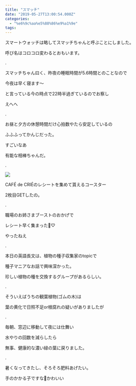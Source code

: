 ```yaml
---
title: "スマッチ"
date: "2019-05-27T13:00:54.000Z"
categories: 
  - "%e6%9c%aa%e5%88%86%e9%a1%9e"
tags: 
---
```


スマートウォッチは略してスマッチちゃんと呼ぶことにしました。

呼び名はコロコロ変わるとおもいます。

.

スマッチちゃん曰く、昨夜の睡眠時間が5.6時間とのことなので

今夜は早く寝ます〜

と言っている今の時点で22時半過ぎているのでお察し

えへへ

.

お昼と夕方の休憩時間だけ心拍数やたら安定しているの

ふふふってかんじだった。

すごいなあ

有能な相棒ちゃんだ。

.

![](/images/2019-05-27-12-10-048431822164420672187.jpg)

CAFÉ de CRIÉのレシートを集めて貰えるコースター

2枚目GETしたの。

.

職場のお姉さまブーストのおかげで

レシート早く集まった🙋♡

やったねえ

.

本日の英語長文は、植物の種子収集家のtopicで

種子マニアなお話で興味深かった。

珍しい植物の種を交換するグループがあるらしい。

.

そういえばうちの観葉植物(ゴムの木)は

葉の黄化で日照不足or根腐れの疑いがありましたが

.

毎朝、窓辺に移動して夜には仕舞い

水やりの回数を減らしたら

無事、健康的な濃い緑の葉に戻りました。

.

暑くなってきたし、そろそろ肥料あげたい。

手のかかる子ですな🌱かわいい
